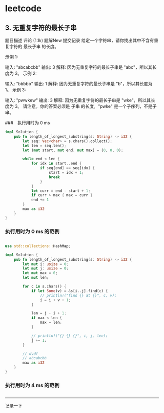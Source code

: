 # leetcode 

## 3. 无重复字符的最长子串




题目描述
评论 (1.1k)
题解New
提交记录
给定一个字符串，请你找出其中不含有重复字符的 最长子串 的长度。

示例 1:

输入: "abcabcbb"
输出: 3 
解释: 因为无重复字符的最长子串是 "abc"，所以其长度为 3。
示例 2:

输入: "bbbbb"
输出: 1
解释: 因为无重复字符的最长子串是 "b"，所以其长度为 1。
示例 3:

输入: "pwwkew"
输出: 3
解释: 因为无重复字符的最长子串是 "wke"，所以其长度为 3。
     请注意，你的答案必须是 子串 的长度，"pwke" 是一个子序列，不是子串。

###　执行用时为 0 ms
```rust
impl Solution {
    pub fn length_of_longest_substring(s: String) -> i32 {
        let seq: Vec<char> = s.chars().collect();
        let len = seq.len();
        let (mut start, mut end, mut max) = (0, 0, 0);

        while end < len {
            for idx in start..end {
                if seq[end] == seq[idx] {
                    start = idx + 1;
                    break
                }
            }
            let curr = end - start + 1;
            if curr > max { max = curr }
            end += 1
        }
        max as i32
    }
}
```

### 执行用时为 0 ms 的范例
```rust

use std::collections::HashMap;

impl Solution {
    pub fn length_of_longest_substring(s: String) -> i32 {
        let mut i: usize = 0;
        let mut j: usize = 0;
        let mut max = 0;
        let mut len;

        for c in s.chars() {
            if let Some(v) = &s[i..j].find(c) {
                // println!("find {} at {}", c, v);
                i = i + v + 1;
            }

            len = j - i + 1;
            if max < len {
                max = len;
            }

            // println!("{} {} {}", i, j, len);
            j += 1;
        }

        // dvdf
        // abcabcbb
        max as i32
    }
}
```

### 执行用时为 4 ms 的范例
```rust


```

---
记录一下